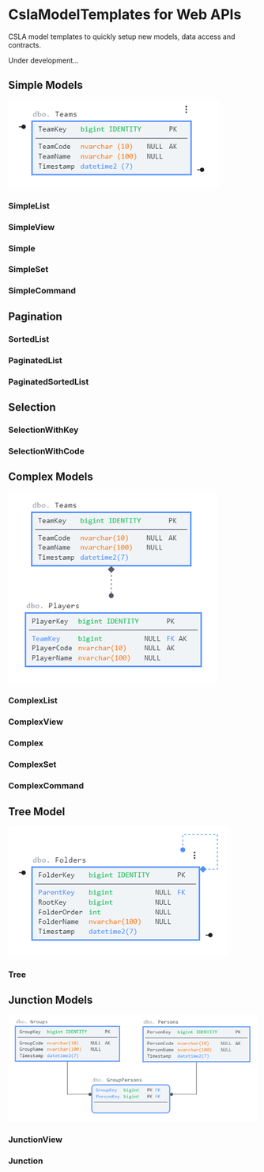 # CslaModelTemplates for Web APIs

CSLA model templates to quickly setup new models, data access and contracts.

Under development...

## Simple Models

![Simple model](/Simple.png "Simple model")

### SimpleList

### SimpleView

### Simple

### SimpleSet

### SimpleCommand

## Pagination

### SortedList

### PaginatedList

### PaginatedSortedList

## Selection

### SelectionWithKey

### SelectionWithCode

## Complex Models

![Complex model](/Complex.png "Complex model")

### ComplexList

### ComplexView

### Complex

### ComplexSet

### ComplexCommand

## Tree Model

![Tree model](/Tree.png "Tree model")

### Tree

## Junction Models

![Junction model](/Junction.png "Junction model")

### JunctionView

### Junction

